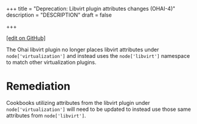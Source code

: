 +++
title = "Deprecation: Libvirt plugin attributes changes (OHAI-4)"
description = "DESCRIPTION"
draft = false




  
    
    
    
    
+++    

[\[edit on
GitHub\]](https://github.com/chef/chef-web-docs/blob/master/chef_master/source/deprecations_ohai_libvirt_plugin.rst)

The Ohai libvirt plugin no longer places libvirt attributes under
`node['virtualization']` and instead uses the `node['libvirt']`
namespace to match other virtualization plugins.

Remediation
===========

Cookbooks utilizing attributes from the libvirt plugin under
`node['virtualization']` will need to be updated to instead use those
same attributes from `node['libvirt']`.

